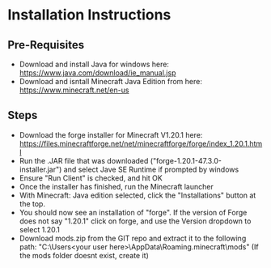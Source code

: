 # Installation Instructions

## Pre-Requisites
- Download and install Java for windows here: https://www.java.com/download/ie_manual.jsp
- Download and isntall Minecraft Java Edition from here: https://www.minecraft.net/en-us

## Steps
- Download the forge installer for Minecraft V1.20.1 here: https://files.minecraftforge.net/net/minecraftforge/forge/index_1.20.1.html
- Run the .JAR file that was downloaded ("forge-1.20.1-47.3.0-installer.jar") and select Jave SE Runtime if prompted by windows
- Ensure "Run Client" is checked, and hit OK
- Once the installer has finished, run the Minecraft launcher
- With Minecraft: Java edition selected, click the "Installations" button at the top.
- You should now see an installation of "forge". If the version of Forge does not say "1.20.1" click on forge, and use the Version dropdown to select 1.20.1
- Download mods.zip from the GIT repo and extract it to the following path: "C:\Users\<your user here>\AppData\Roaming\.minecraft\mods" (If the mods folder doesnt exist, create it)

